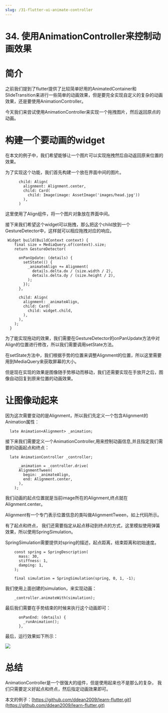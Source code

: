 ```yaml
---
slug: /31-flutter-ui-animate-controller
---
```


# 34. 使用AnimationController来控制动画效果



# 简介

之前我们提到了flutter提供了比较简单好用的AnimatedContainer和SlideTransition来进行一些简单的动画效果，但是要完全实现自定义的复杂的动画效果，还是要使用AnimationController。

今天我们来尝试使用AnimationController来实现一个拖拽图片，然后返回原点的动画。

# 构建一个要动画的widget

在本文的例子中，我们希望能够让一个图片可以实现拖拽然后自动返回原来位置的效果。

为了实现这个功能，我们首先构建一个放在界面中间的图片。

```
      child: Align(
        alignment: Alignment.center,
        child: Card(
          child: Image(image: AssetImage('images/head.jpg'))
        ),
      )
```

这里使用了Align组件，将一个图片对象放在界面中间。

接下来我们希望这个widget可以拖拽，那么把这个child放到一个GestureDetector中，这样就可以相应拖拽对应的响应。

```
 Widget build(BuildContext context) {
    final size = MediaQuery.of(context).size;
    return GestureDetector(

      onPanUpdate: (details) {
        setState(() {
          _animateAlign += Alignment(
            details.delta.dx / (size.width / 2),
            details.delta.dy / (size.height / 2),
          );
        });
      },

      child: Align(
        alignment: _animateAlign,
        child: Card(
          child: widget.child,
        ),
      ),
    );
  }
```

为了能实现拖动的效果，我们需要在GestureDetector的onPanUpdate方法中对Align的位置进行修改，所以我们需要调用setState方法。

在setState方法中，我们根据手势的位置来调整Alignment的位置，所以这里需要用到MediaQuery来获取屏幕的大小。

但是现在实现的效果是图像随手势移动而移动，我们还需要实现在手放开之后，图像自动回复到原来位置的动画效果。

# 让图像动起来

因为这次需要变动的是Alignment，所以我们先定义一个包含Alignment的Animation属性：

```
  late Animation<Alignment> _animation;
```

接下来我们需要定义一个AnimationController,用来控制动画信息,并且指定我们需要的动画起点和终点：

```
  late AnimationController _controller;

      _animation = _controller.drive(
      AlignmentTween(
        begin: _animateAlign,
        end: Alignment.center,
      ),
    );
```

我们动画的起点位置就是当前image所在的Alignment,终点就在Alignment.center。

Alignment有一个专门表示位置信息的类叫做AlignmentTween，如上代码所示。

有了起点和终点， 我们还需要指定从起点移动到终点的方式，这里模拟使用弹簧效果，所以使用SpringSimulation。

SpringSimulation需要提供对spring的描述，起点距离，结束距离和初始速度。

```
    const spring = SpringDescription(
      mass: 30,
      stiffness: 1,
      damping: 1,
    );

    final simulation = SpringSimulation(spring, 0, 1, -1);
```

我们使用上面创建的simulation，来实现动画：

```
    _controller.animateWith(simulation);
```

最后我们需要在手势结束的时候来执行这个动画即可：

```
      onPanEnd: (details) {
        _runAnimation();
      },
```

最后，运行效果如下所示：

![](https://img-blog.csdnimg.cn/cdf8516d4f5448b1a573380268eb762a.gif)

# 总结

AnimationController是一个很强大的组件，但是使用起来也不是那么的复杂， 我们只需要定义好起点和终点，然后指定动画效果即可。

本文的例子：[https://github.com/ddean2009/learn-flutter.git](https://github.com/ddean2009/learn-flutter.git)










